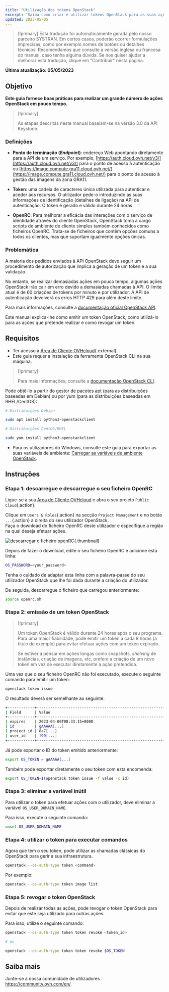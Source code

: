 ```yaml
---
title: "Utilização dos tokens OpenStack"
excerpt: "Saiba como criar e utilizar tokens OpenStack para as suas ações"
updated: 2023-05-05
---
```


> [!primary]
> Esta tradução foi automaticamente gerada pelo nosso parceiro SYSTRAN. Em certos casos, poderão ocorrer formulações imprecisas, como por exemplo nomes de botões ou detalhes técnicos. Recomendamos que consulte a versão inglesa ou francesa do manual, caso tenha alguma dúvida. Se nos quiser ajudar a melhorar esta tradução, clique em "Contribuir" nesta página.
>

**Última atualização: 05/05/2023**

## Objetivo

**Este guia fornece boas práticas para realizar um grande número de ações OpenStack em pouco tempo.**

> [!primary]
>
> As etapas descritas neste manual baseiam-se na versão 3.0 da API Keystone.
>

### Definições

- **Ponto de terminação (*Endpoint*)**: endereço Web apontando diretamente para a API de um serviço. Por exemplo, [https://auth.cloud.ovh.net/v3/](https://auth.cloud.ovh.net/v3/) para o ponto de acesso à autenticação ou [https://image.compute.gra11.cloud.ovh.net/](https://image.compute.gra11.cloud.ovh.net/) para o ponto de acesso à gestão das imagens da zona GRA11. 

- **Token**: uma cadeia de caracteres única utilizada para autenticar e aceder aos recursos. O utilizador pede-o introduzindo as suas informações de identificação (detalhes de ligação) na API de autenticação. O token é gerado e válido durante 24 horas.

- **OpenRC**: Para melhorar a eficácia das interações com o serviço de identidade através do cliente OpenStack, OpenStack toma a cargo scripts de ambiente de cliente simples também conhecidos como ficheiros OpenRC. Trata-se de ficheiros que contêm opções comuns a todos os clientes, mas que suportam igualmente opções únicas.

### Problemática

A maioria dos pedidos enviados à API OpenStack deve seguir um procedimento de autorização que implica a geração de um token e a sua validação.

No entanto, se realizar demasiadas ações em pouco tempo, algumas ações OpenStack irão cair em erro devido a demasiadas chamadas à API. O limite atual é de 60 criações de tokens por minuto e por utilizador. A API de autenticação devolverá os erros HTTP 429 para além deste limite.

Para mais informações, consulte a [documentação oficial OpenStack API](http://developer.openstack.org/api-guide/quick-start/).

Este manual explica-lhe como emitir um token OpenStack, como utilizá-lo para as ações que pretende realizar e como revogar um token.

## Requisitos 

- Ter acesso à [Área de Cliente OVHcloud](https://www.ovh.com/auth/?action=gotomanager&from=https://www.ovh.pt/&ovhSubsidiary=pt){.external}.
- Este guia requer a instalação da ferramenta OpenStack CLI na sua máquina.

> [!primary]
>
> Para mais informações, consulte a [documentação OpenStack CLI](https://docs.openstack.org/python-openstackclient/latest/).

Pode obtê-lo a partir do gestor de pacotes apt (para as distribuições baseadas em Debian) ou por yum (para as distribuições baseadas em RHEL/CentOS):

```bash
# Distribuições Debian

sudo apt install python3-openstackclient

# Distribuições CentOS/RHEL

sudo yum install python3-openstackclient
```

- Para os utilizadores do Windows, consulte este guia para exportar as suas variáveis de ambiente: [Carregar as variáveis de ambiente OpenStack](/pages/platform/public-cloud/loading_openstack_environment_variables/).

## Instruções

### Etapa 1: descarregue e descarregue o seu ficheiro OpenRC

Ligue-se à sua [Área de Cliente OVHcloud](https://www.ovh.com/auth/?action=gotomanager&from=https://www.ovh.pt/&ovhSubsidiary=pt) e abra o seu projeto `Public Cloud`{.action}.

Clique em `Users & Roles`{.action} na secção `Project Management` e no botão `...`{.action} à direita do seu utilizador OpenStack.<br>
Faça o download do ficheiro OpenRC deste utilizador e especifique a região na qual deseja efetuar ações.

![descarregar o ficheiro openRC](images/openrc.png){.thumbnail}

Depois de fazer o download, edite o seu ficheiro OpenRC e adicione esta linha:

```bash
OS_PASSWORD=<your_password>
```

Tenha o cuidado de adaptar esta linha com a palavra-passe do seu utilizador OpenStack que lhe foi dada durante a criação do utilizador.

De seguida, descarregue o ficheiro que carregou anteriormente:

```bash
source openrc.sh
```

### Etapa 2: emissão de um token OpenStack

> [!primary]
>
> Um token OpenStack é válido durante 24 horas após o seu programa. Para uma maior fiabilidade, pode emitir um token a cada 8 horas (a título de exemplo) para evitar efetuar ações com um token expirado.
>
> Se estiver a pensar em ações longas como snapshots, *shelving* de instâncias, criação de imagens, etc, prefere a criação de um novo token em vez de executar diretamente a ação pretendida.
>

Uma vez que o seu ficheiro OpenRC não foi executado, execute o seguinte comando para emitir um token:

```bash
openstack token issue
```

O resultado deverá ser semelhante ao seguinte:

```bash
+------------+----------------------------------------------------------------+
| Field      | Value                                                          |
+------------+----------------------------------------------------------------+
| expires    | 2023-04-06T08:33:15+0000                                       |
| id         | gAAAAA[...]                                                    |
| project_id | 8a7[...]                                                       |
| user_id    | f99[...]                                                       |
+------------+----------------------------------------------------------------+
```

Já pode exportar o ID do token emitido anteriormente:

```bash
export OS_TOKEN = gAAAAA[...]
```

Também pode exportar diretamente o seu token com esta encomenda:

```bash
export OS_TOKEN=$(openstack token issue -f value -c id)
```

### Etapa 3: eliminar a variável inútil

Para utilizar o token para efetuar ações com o utilizador, deve eliminar a variável `OS_USER_DOMAIN_NAME`.

Para isso, execute o seguinte comando:

```bash
unset OS_USER_DOMAIN_NAME
```

### Etapa 4: utilizar o token para executar comandos

Agora que tem o seu token, pode utilizar as chamadas clássicas do OpenStack para gerir a sua infraestrutura.

```bash
openstack --os-auth-type token <command>
```

Por exemplo: 

```bash
openstack --os-auth-type token image list
```

### Etapa 5: revogar o token OpenStack

Depois de realizar todas as ações, pode revogar o token OpenStack para evitar que este seja utilizado para outras ações.

Para isso, utilize o seguinte comando:

```bash
openstack --os-auth-type token token revoke <token_id>

# ou 

openstack --os-auth-type token token revoke $OS_TOKEN
```

## Saiba mais

Junte-se à nossa comunidade de utilizadores <https://community.ovh.com/en/>.
